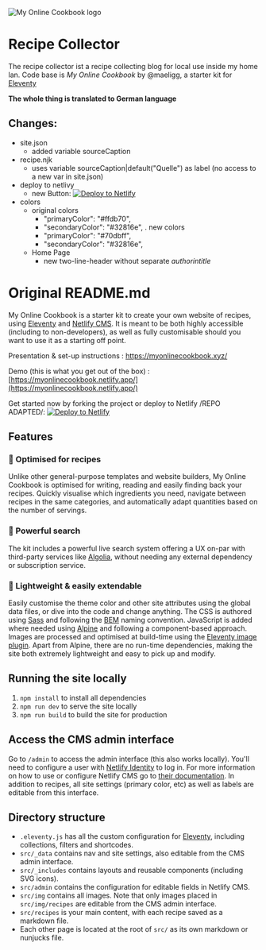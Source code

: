 ![My Online Cookbook logo](https://raw.githubusercontent.com/maeligg/my-online-cookbook/main/github-readme.svg)

# Recipe Collector

The recipe collector ist a recipe collecting blog for local use inside my home lan. 
Code base is *My Online Cookbook* by @maeligg, a starter kit for [Eleventy](https://11ty.io)

**The whole thing is translated to German language**

## Changes:
- site.json
  - added variable sourceCaption
- recipe.njk
  - uses variable sourceCaption|default("Quelle") as label (no access to a new var in site.json)
- deploy to netlivy
  - new Button: [![Deploy to Netlify](https://www.netlify.com/img/deploy/button.svg)](https://app.netlify.com/start/deploy?repository=https://github.com/m-e-st/recipe-collector&stack=cms)
- colors
  - original colors
    - "primaryColor": "#ffdb70",
    - "secondaryColor": "#32816e",
  . new colors
    - "primaryColor": "#70dbff",
    - "secondaryColor": "#32816e",
  - Home Page
    - new two-line-header without separate *authorintitle*
    
    
    
# Original README.md

My Online Cookbook is a starter kit to create your own website of recipes, using [Eleventy](https://11ty.io) and [Netlify CMS](https://www.netlifycms.org/). It is meant to be both highly accessible (including to non-developers), as well as fully customisable should you want to use it as a starting off point.

Presentation & set-up instructions : https://myonlinecookbook.xyz/

Demo (this is what you get out of the box) : [https://myonlinecookbook.netlify.app/](https://myonlinecookbook.netlify.app/)

Get started now by forking the project or deploy to Netlify /REPO ADAPTED/: [![Deploy to Netlify](https://www.netlify.com/img/deploy/button.svg)](https://app.netlify.com/start/deploy?repository=https://github.com/m-e-st/recipe-collector&stack=cms)

## Features

### 📘 Optimised for recipes
Unlike other general-purpose templates and website builders, My Online Cookbook is optimised for writing, reading and easily finding back your recipes. Quickly visualise which ingredients you need, navigate between recipes in the same categories, and automatically adapt quantities based on the number of servings.

### 💪 Powerful search
The kit includes a powerful live search system offering a UX on-par with third-party services like [Algolia](https://www.algolia.com/), without needing any external dependency or subscription service.


### 🧰 Lightweight & easily extendable
Easily customise the theme color and other site attributes using the global data files, or dive into the code and change anything. The CSS is authored using [Sass](https://sass-lang.com/) and following the [BEM](https://en.bem.info/) naming convention. JavaScript is added where needed using [Alpine](https://github.com/alpinejs/alpine) and following a component-based approach. Images are processed and optimised at build-time using the [Eleventy image plugin](https://www.11ty.dev/docs/plugins/image/). Apart from Alpine, there are no run-time dependencies, making the site both extremely lightweight and easy to pick up and modify.


## Running the site locally
1. `npm install` to install all dependencies
2. `npm run dev` to serve the site locally
3. `npm run build` to build the site for production


## Access the CMS admin interface
Go to `/admin` to access the admin interface (this also works locally). You'll need to configure a user with [Netlify Identity](https://docs.netlify.com/visitor-access/identity/) to log in. For more information on how to use or configure Netlify CMS go to [their documentation](https://www.netlifycms.org/docs/intro/). In addition to recipes, all site settings (primary color, etc) as well as labels are editable from this interface.


## Directory structure
* `.eleventy.js` has all the custom configuration for [Eleventy](https://11ty.io), including collections, filters and shortcodes.
* `src/_data` contains nav and site settings, also editable from the CMS admin interface.
* `src/_includes` contains layouts and reusable components (including SVG icons).
* `src/admin` contains the configuration for editable fields in Netlify CMS.
* `src/img` contains all images. Note that only images placed in `src/img/recipes` are editable from the CMS admin interface.
* `src/recipes` is your main content, with each recipe saved as a markdown file.
* Each other page is located at the root of `src/` as its own markdown or nunjucks file.
